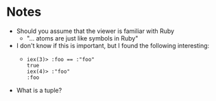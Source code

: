 Notes
=====

* Should you assume that the viewer is familiar with Ruby
  * "... atoms are just like symbols in Ruby"
* I don't know if this is important, but I found the following interesting:
  * ```
    iex(3)> :foo == :"foo"
    true
    iex(4)> :"foo"
    :foo
    ```
* What is a tuple?
